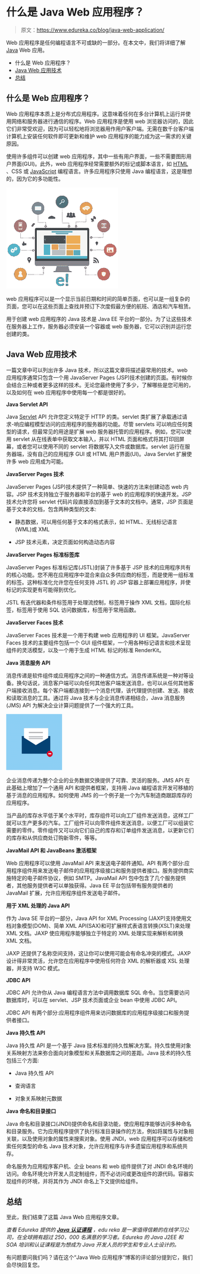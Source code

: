# 什么是 Java Web 应用程序？

> 原文：<https://www.edureka.co/blog/java-web-application/>

Web 应用程序是任何编程语言不可或缺的一部分。在本文中，我们将详细了解 [Java](https://www.edureka.co/blog/java-tutorial/) Web 应用。

*   什么是 Web 应用程序？
*   [Java Web 应用技术](#tech)
*   [总结](#summary)

## 什么是 Web 应用程序？

Web 应用程序本质上是分布式应用程序。这意味着任何在多台计算机上运行并使用网络和服务器进行通信的程序。Web 应用程序是使用 web 浏览器访问的，因此它们非常受欢迎，因为可以轻松地将浏览器用作用户客户端。无需在数千台客户端计算机上安装任何软件即可更新和维护 web 应用程序的能力成为这一需求的关键原因。

使用许多组件可以创建 web 应用程序，其中一些有用户界面，一些不需要图形用户界面(GUI)。此外，web 应用程序经常需要额外的标记或脚本语言，如 [HTML](https://www.edureka.co/blog/what-is-html/) 、CSS 或 [JavaScript](https://www.edureka.co/blog/javascript-tutorial/) 编程语言。许多应用程序只使用 Java 编程语言，这是理想的，因为它的多功能性。

![java web application](img/4b65ebf8b3792cd1e05e68326ca8f237.png)

web 应用程序可以是一个显示当前日期和时间的简单页面，也可以是一组复杂的页面，您可以在这些页面上查找并预订下次度假最方便的航班、酒店和汽车租赁。

用于创建 web 应用程序的 Java 技术是 Java EE 平台的一部分。为了让这些技术在服务器上工作，服务器必须安装一个容器或 web 服务器，它可以识别并运行您创建的类。

## **Java Web 应用技术**

一篇文章中可以列出许多 Java 技术，所以这篇文章将描述最常用的技术。web 应用程序通常只包含一个用 JavaServer Pages (JSP)技术创建的页面。有时候你会结合三种或者更多这样的技术。无论您最终使用了多少，了解哪些是您可用的，以及如何在 web 应用程序中使用每一个都是很好的。

**Java Servlet API**

Java [Servlet](https://www.edureka.co/blog/servlet-and-jsp-tutorial/) API 允许您定义特定于 HTTP 的类。servlet 类扩展了承载通过请求-响应编程模型访问的应用程序的服务器的功能。尽管 servlets 可以响应任何类型的请求，但最常见的用途是扩展 web 服务器托管的应用程序。例如，您可以使用 servlet 从在线表单中获取文本输入，并以 HTML 页面和格式将其打印回屏幕，或者您可以使用不同的 servlet 将数据写入文件或数据库。servlet 运行在服务器端，没有自己的应用程序 GUI 或 HTML 用户界面(UI)。Java Servlet 扩展使许多 web 应用成为可能。

**JavaServer Pages 技术**

JavaServer Pages (JSP)技术提供了一种简单、快速的方法来创建动态 web 内容。JSP 技术支持独立于服务器和平台的基于 web 的应用程序的快速开发。JSP 技术允许您将 servlet 代码片段直接添加到基于文本的文档中。通常，JSP 页面是基于文本的文档，包含两种类型的文本:

*   静态数据，可以用任何基于文本的格式表示，如 HTML、无线标记语言(WML)或 XML

*   JSP 技术元素，决定页面如何构造动态内容

**JavaServer Pages 标准标签库**

JavaServer Pages 标准标记库(JSTL)封装了许多基于 JSP 技术的应用程序共有的核心功能。您不用在应用程序中混合来自众多供应商的标签，而是使用一组标准的标签。这种标准化允许您在任何支持 JSTL 的 JSP 容器上部署应用程序，并使标记的实现更有可能得到优化。

JSTL 有迭代器和条件标签用于处理流控制，标签用于操作 XML 文档，国际化标签，标签用于使用 SQL 访问数据库，标签用于常用函数。

**JavaServer Faces 技术**

JavaServer Faces 技术是一个用于构建 web 应用程序的 UI 框架。JavaServer Faces 技术的主要组件包括一个 GUI 组件框架，一个用各种标记语言和技术呈现组件的灵活模型，以及一个用于生成 HTML 标记的标准 RenderKit。

**Java 消息服务 API**

消息传递是软件组件或应用程序之间的一种通信方式。消息传递系统是一种对等设备。换句话说，消息客户端可以向任何其他客户端发送消息，也可以从任何其他客户端接收消息。每个客户端都连接到一个消息代理，该代理提供创建、发送、接收和读取消息的工具。通过将 Java 技术与企业消息传递相结合，Java 消息服务(JMS) API 为解决企业计算问题提供了一个强大的工具。

![Messaging](img/ae22b64eb7f4aa9fa084a6321c7e97b8.png)

企业消息传递为整个企业的业务数据交换提供了可靠、灵活的服务。JMS API 在此基础上增加了一个通用 API 和提供者框架，支持用 Java 编程语言开发可移植的基于消息的应用程序。如何使用 JMS 的一个例子是一个为汽车制造商跟踪库存的应用程序。

当产品的库存水平低于某个水平时，库存组件可以向工厂组件发送消息，这样工厂就可以生产更多的汽车。工厂组件可以向零件组件发送消息，以便工厂可以组装它需要的零件。零件组件又可以向它们自己的库存和订单组件发送消息，以更新它们的库存和从供应商处订购新零件，等等。

**JavaMail API 和 JavaBeans 激活框架**

Web 应用程序可以使用 JavaMail API 来发送电子邮件通知。API 有两个部分:应用程序组件用来发送电子邮件的应用程序级接口和服务提供者接口。服务提供商实施特定的电子邮件协议，例如 SMTP。JavaMail API 包中包含了几个服务提供者，其他服务提供者可以单独获得。Java EE 平台包括带有服务提供者的 JavaMail 扩展，允许应用程序组件发送电子邮件。

**用于 XML 处理的 Java API**

作为 Java SE 平台的一部分，Java API for XML Processing (JAXP)支持使用文档对象模型(DOM)、简单 XML API(SAX)和可扩展样式表语言转换(XSLT)来处理 XML 文档。JAXP 使应用程序能够独立于特定的 XML 处理实现来解析和转换 XML 文档。

JAXP 还提供了名称空间支持，这让你可以使用可能会有命名冲突的模式。JAXP 设计得非常灵活，允许您在应用程序中使用任何符合 XML 的解析器或 XSL 处理器，并支持 W3C 模式。

**JDBC API**

JDBC API 允许你从 Java 编程语言方法中调用数据库 SQL 命令。当您需要访问数据库时，可以在 servlet、JSP 技术页面或企业 bean 中使用 JDBC API。

JDBC API 有两个部分:应用程序组件用来访问数据库的应用程序级接口和服务提供者接口。

**Java 持久性 API**

Java 持久性 API 是一个基于 Java 技术标准的持久性解决方案。持久性使用对象关系映射方法来弥合面向对象模型和关系数据库之间的差距。Java 技术的持久性包括三个方面:

*   Java 持久性 API

*   查询语言

*   对象关系映射元数据

**Java 命名和目录接口**

Java 命名和目录接口(JNDI)提供命名和目录功能，使应用程序能够访问多种命名和目录服务。它为应用程序提供了执行标准目录操作的方法，例如将属性与对象相关联，以及使用对象的属性来搜索对象。使用 JNDI，web 应用程序可以存储和检索任何类型的命名 Java 技术对象，允许应用程序与许多遗留应用程序和系统共存。

命名服务为应用程序客户机、企业 beans 和 web 组件提供了对 JNDI 命名环境的访问。命名环境允许开发人员定制组件，而不必访问或更改组件的源代码。容器实现组件的环境，并将其作为 JNDI 命名上下文提供给组件。

## **总结**

至此，我们结束了这篇 Java Web 应用程序文章。

*查看 Edureka 提供的  [**Java 认证课程**](https://www.edureka.co/java-j2ee-training-course)* *，edu reka 是一家值得信赖的在线学习公司，在全球拥有超过 250，000 名满意的学习者。Edureka 的 Java J2EE 和 SOA 培训和认证课程是为想成为 Java 开发人员的学生和专业人士设计的。*

有问题要问我们吗？请在这个“Java Web 应用程序”博客的评论部分提到它，我们会尽快回复您。